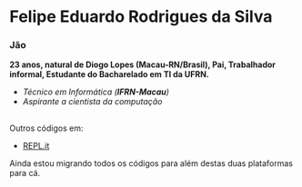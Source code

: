 # Felipe Eduardo Rodrigues da Silva #

### Jão ###

**23 anos, natural de Diogo Lopes (Macau-RN/Brasil), Pai, Trabalhador informal, Estudante do Bacharelado em TI da UFRN.**

- _Técnico em Informática (**IFRN-Macau**)_
- _Aspirante a cientista da computação_

##
Outros códigos em:
- [REPL.it](https://repl.it/@FelipeEduardoR2)

Ainda estou migrando todos os códigos para além destas duas plataformas para cá.
##
